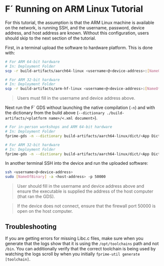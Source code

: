 # F´ Running on ARM Linux Tutorial

For this tutorial, the assumption is that the ARM Linux machine is available on the network, is running SSH, and the username, password, device address, and host address are known. Without this configuration, users should skip to the next section of the tutorial.

First, in a terminal upload the software to hardware platform. This is done with:

```sh
# For ARM 64-bit hardware
# In: Deployment Folder
scp -r build-artifacts/aarch64-linux <username>@<device-address>:[NameOfBinary]

# For ARM 32-bit hardware
# In: Deployment Folder
scp -r build-artifacts/arm-hf-linux <username>@<device-address>:[NameOfBinary]
```
> Users must fill in the username and device address above.

Next run the F´ GDS without launching the native compilation (`-n`) and with the 
dictionary from the build above (`--dictionary ./build-artifacts/<platform name>/<.xml document>`).

```sh
# For in-person workshops and ARM 64-bit hardware
# In: Deployment Folder
fprime-gds -n --dictionary build-artifacts/aarch64-linux/dict/<App Dictionary>.xml

# For ARM 32-bit hardware
# In: Deployment Folder
fprime-gds -n --dictionary build-artifacts/aarch64-linux/dict/<App Dictionary>.xml
```

In another terminal SSH into the device and run the uploaded software:
```sh
ssh <username>@<device-address>
sudo [NameOfBinary] -a <host-address> -p 50000
```
> User should fill in the username and device address above and ensure the executable is supplied the address of the host computer (that ran the GDS).

> If the device does not connect, ensure that the firewall port 50000 is open on the host computer.

## Troubleshooting

If you are getting errors for missing Libc.c files, make sure when you generate 
that the logs show that it is using the `/opt/toolchains` path and not `/bin`. 
You can additionally verify that the correct toolchain is being used by watching
the logs scroll by when you initially `fprime-util generate [toolchain]`.